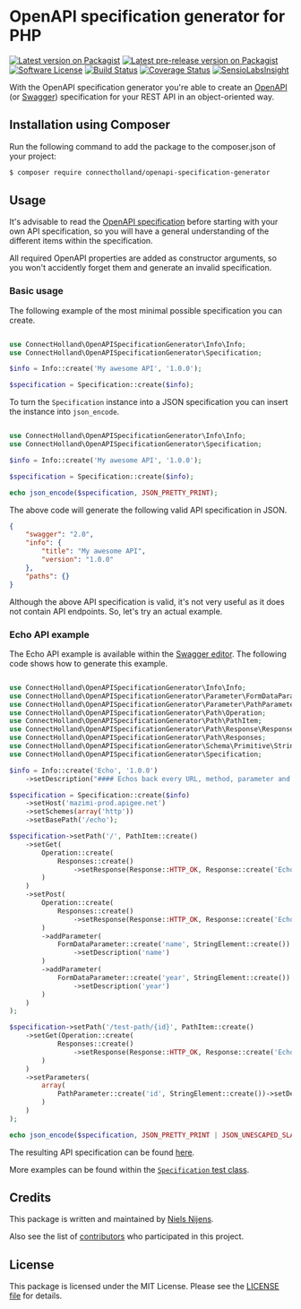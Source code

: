 # OpenAPI specification generator for PHP

[![Latest version on Packagist][ico-version]][link-version]
[![Latest pre-release version on Packagist][ico-pre-release-version]][link-version]
[![Software License][ico-license]](LICENSE.md)
[![Build Status][ico-build]][link-build]
[![Coverage Status][ico-coverage]][link-coverage]
[![SensioLabsInsight][ico-insight]][link-insight]

With the OpenAPI specification generator you're able to create an [OpenAPI][link-openapi] (or [Swagger][link-swagger])
specification for your REST API in an object-oriented way.


## Installation using Composer
Run the following command to add the package to the composer.json of your project:

``` bash
$ composer require connectholland/openapi-specification-generator
```


## Usage
It's advisable to read the [OpenAPI specification][link-swagger-specification] before starting with your own API specification,
so you will have a general understanding of the different items within the specification.

All required OpenAPI properties are added as constructor arguments, so you won't accidently forget them and generate an invalid specification.

### Basic usage
The following example of the most minimal possible specification you can create.
``` php

use ConnectHolland\OpenAPISpecificationGenerator\Info\Info;
use ConnectHolland\OpenAPISpecificationGenerator\Specification;

$info = Info::create('My awesome API', '1.0.0');

$specification = Specification::create($info);
```

To turn the `Specification` instance into a JSON specification you can insert the instance into `json_encode`.
``` php

use ConnectHolland\OpenAPISpecificationGenerator\Info\Info;
use ConnectHolland\OpenAPISpecificationGenerator\Specification;

$info = Info::create('My awesome API', '1.0.0');

$specification = Specification::create($info);

echo json_encode($specification, JSON_PRETTY_PRINT);
```

The above code will generate the following valid API specification in JSON.
``` json
{
    "swagger": "2.0",
    "info": {
        "title": "My awesome API",
        "version": "1.0.0"
    },
    "paths": {}
}
```

Although the above API specification is valid, it's not very useful as it does not contain API endpoints. So, let's try an actual example.


### Echo API example
The Echo API example is available within the [Swagger editor][link-swagger-editor]. The following code shows how to generate this example.
``` php

use ConnectHolland\OpenAPISpecificationGenerator\Info\Info;
use ConnectHolland\OpenAPISpecificationGenerator\Parameter\FormDataParameter;
use ConnectHolland\OpenAPISpecificationGenerator\Parameter\PathParameter;
use ConnectHolland\OpenAPISpecificationGenerator\Path\Operation;
use ConnectHolland\OpenAPISpecificationGenerator\Path\PathItem;
use ConnectHolland\OpenAPISpecificationGenerator\Path\Response\Response;
use ConnectHolland\OpenAPISpecificationGenerator\Path\Responses;
use ConnectHolland\OpenAPISpecificationGenerator\Schema\Primitive\StringElement;
use ConnectHolland\OpenAPISpecificationGenerator\Specification;

$info = Info::create('Echo', '1.0.0')
    ->setDescription("#### Echos back every URL, method, parameter and header\nFeel free to make a path or an operation and use **Try Operation** to test it. The echo server will\nrender back everything.\n");

$specification = Specification::create($info)
    ->setHost('mazimi-prod.apigee.net')
    ->setSchemes(array('http'))
    ->setBasePath('/echo');

$specification->setPath('/', PathItem::create()
    ->setGet(
        Operation::create(
            Responses::create()
                ->setResponse(Response::HTTP_OK, Response::create('Echo GET'))
        )
    )
    ->setPost(
        Operation::create(
            Responses::create()
                ->setResponse(Response::HTTP_OK, Response::create('Echo POST'))
        )
        ->addParameter(
            FormDataParameter::create('name', StringElement::create())
                ->setDescription('name')
        )
        ->addParameter(
            FormDataParameter::create('year', StringElement::create())
                ->setDescription('year')
        )
    )
);

$specification->setPath('/test-path/{id}', PathItem::create()
    ->setGet(Operation::create(
            Responses::create()
                ->setResponse(Response::HTTP_OK, Response::create('Echo test-path'))
        )
    )
    ->setParameters(
        array(
            PathParameter::create('id', StringElement::create())->setDescription('ID'),
        )
    )
);

echo json_encode($specification, JSON_PRETTY_PRINT | JSON_UNESCAPED_SLASHES);
```

The resulting API specification can be found [here](tests/fixtures/echo-swagger.json).

More examples can be found within the [`Specification` test class](tests/SpecificationTest.php#L223-L721).


## Credits
This package is written and maintained by [Niels Nijens][link-author].

Also see the list of [contributors][link-contributors] who participated in this project.


## License
This package is licensed under the MIT License. Please see the [LICENSE file](LICENSE.md) for details.


[ico-version]: https://img.shields.io/packagist/v/connectholland/openapi-specification-generator.svg
[ico-pre-release-version]: https://img.shields.io/packagist/vpre/connectholland/openapi-specification-generator.svg
[ico-license]: https://img.shields.io/badge/license-MIT-brightgreen.svg
[ico-build]: https://travis-ci.org/ConnectHolland/openapi-specification-generator.svg?branch=master
[ico-coverage]: https://coveralls.io/repos/ConnectHolland/openapi-specification-generator/badge.svg?branch=master
[ico-insight]: https://img.shields.io/sensiolabs/i/2aec62e8-9593-4452-a32c-0e344879f978.svg

[link-version]: https://packagist.org/packages/connectholland/openapi-specification-generator
[link-build]: https://travis-ci.org/ConnectHolland/openapi-specification-generator
[link-coverage]: https://coveralls.io/r/ConnectHolland/openapi-specification-generator?branch=master
[link-insight]: https://insight.sensiolabs.com/projects/2aec62e8-9593-4452-a32c-0e344879f978
[link-openapi]: https://openapis.org/
[link-swagger]: http://swagger.io/
[link-swagger-specification]: http://swagger.io/specification/
[link-swagger-editor]: http://editor.swagger.io/
[link-author]: https://github.com/niels-nijens
[link-contributors]: https://github.com/ConnectHolland/openapi-specification-generator/contributors
